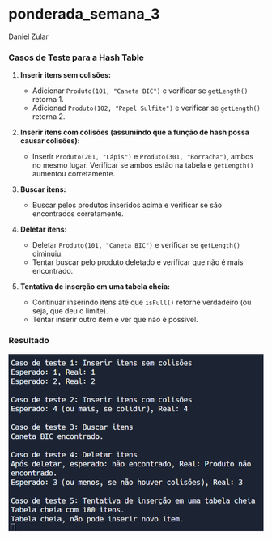 # ponderada_semana_3
Daniel Zular
### Casos de Teste para a Hash Table

1. **Inserir itens sem colisões:**
   - Adicionar `Produto(101, "Caneta BIC")` e verificar se `getLength()` retorna 1.
   - Adicionad `Produto(102, "Papel Sulfite")` e verificar se `getLength()` retorna 2.

2. **Inserir itens com colisões (assumindo que a função de hash possa causar colisões):**
   - Inserir `Produto(201, "Lápis")` e `Produto(301, "Borracha")`, ambos no mesmo lugar. Verificar se ambos estão na tabela e `getLength()` aumentou corretamente.

3. **Buscar itens:**
   - Buscar pelos produtos inseridos acima e verificar se são encontrados corretamente.

4. **Deletar itens:**
   - Deletar `Produto(101, "Caneta BIC")` e verificar se `getLength()` diminuiu.
   - Tentar buscar pelo produto deletado e verificar que não é mais encontrado.

5. **Tentativa de inserção em uma tabela cheia:**
   - Continuar inserindo itens até que `isFull()` retorne verdadeiro (ou seja, que deu o limite).
   - Tentar inserir outro item e ver que não é possível.
  
### Resultado
![resultado](imagens/TELA.png)
